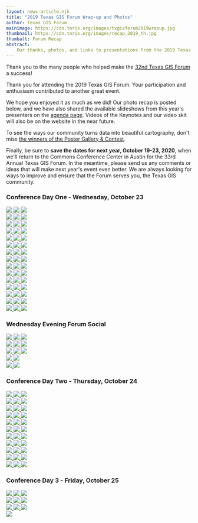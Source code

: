 ```yaml
---
layout: news-article.njk
title: "2019 Texas GIS Forum Wrap-up and Photos"
author: Texas GIS Forum
mainimage: https://cdn.tnris.org/images/txgisforum2019wrapup.jpg
thumbnail: https://cdn.tnris.org/images/recap_2019_th.jpg
thumbalt: Forum Recap
abstract:
    Our thanks, photos, and links to presentations from the 2019 Texas GIS Forum
---
```


<p class="lead">Thank you to the many people who helped make the <a href="/texas-gis-forum/2019">32nd Texas GIS Forum</a> a success!</p>

Thank you for attending the 2019 Texas GIS Forum. Your participation and enthusiasm contributed to another great event.

We hope you enjoyed it as much as we did! Our photo recap is posted below, and we have also shared the available slideshows from this year's presenters on the [agenda page](/texas-gis-forum/2019/agenda). Videos of the Keynotes and our video skit will also be on the website in the near future.

To see the ways our community turns data into beautiful cartography, don't miss [the winners of the Poster Gallery & Contest](/news/2019-11-03/poster-gallery-winners-2019-texas-gis-forum).

Finally, be sure to **save the dates for next year, October 19-23, 2020**, when we'll return to the Commons Conference Center in Austin for the 33rd Annual Texas GIS Forum. In the meantime, please send us any comments or ideas that will make next year's event even better. We are always looking for ways to improve and ensure that the Forum serves you, the Texas GIS community.

### Conference Day One - Wednesday, October 23

<div class="row">
     <a href="https://cdn.tnris.org/images/003_2019_forum.jpg" data-toggle="lightbox" data-gallery="example-gallery" class="col-sm-4" data-title="Conference Day 1 - Wednesday, October 23" data-footer="Deputy Executive Administrator of TNRIS and GIO Richard Wade kicks off the Conference">
        <img class="card card-body img-fluid" src="https://cdn.tnris.org/images/003_2019_forum.jpg">
    </a>
    <a href="https://cdn.tnris.org/images/004_2019_forum.jpg" data-toggle="lightbox" data-gallery="example-gallery" class="col-sm-4" data-title="Conference Day 1 - Wednesday, October 23" data-footer="Deputy Executive Administrator of TNRIS and GIO Richard Wade kicks off the Conference">
        <img class="card card-body img-fluid" src="https://cdn.tnris.org/images/004_2019_forum.jpg">
    </a>
    <a href="https://cdn.tnris.org/images/005_2019_forum.jpg" data-toggle="lightbox" data-gallery="example-gallery" class="col-sm-4" data-title="Conference Day 1 - Wednesday, October 23" data-footer="Keynote Speaker - Leon Logothetis, Host of 'The Kindness Diaries'">
        <img class="card card-body img-fluid" src="https://cdn.tnris.org/images/005_2019_forum.jpg">
    </a>
</div>
<div class="row">
    <a href="https://cdn.tnris.org/images/006_2019_forum.jpg" data-toggle="lightbox" data-gallery="example-gallery" class="col-sm-4" data-title="Conference Day 1 - Wednesday, October 23" data-footer="Keynote Speaker - Leon Logothetis, Host of 'The Kindness Diaries'">
        <img class="card card-body img-fluid" src="https://cdn.tnris.org/images/006_2019_forum.jpg">
    </a>
    <a href="https://cdn.tnris.org/images/007_2019_forum.jpg" data-toggle="lightbox" data-gallery="example-gallery" class="col-sm-4" data-title="Conference Day 1 - Wednesday, October 23" data-footer="The crowd stands after Leon Logothetis asks if their lives have ever been changed by another person">
            <img class="card card-body img-fluid" src="https://cdn.tnris.org/images/007_2019_forum.jpg">
    </a>
    <a href="https://cdn.tnris.org/images/008_2019_forum.jpg" data-toggle="lightbox" data-gallery="example-gallery" class="col-sm-4" data-title="Conference Day 1 - Wednesday, October 23" data-footer="An audience member tells Leon what it's like to feel abandoned">
        <img class="card card-body img-fluid" src="https://cdn.tnris.org/images/008_2019_forum.jpg">
    </a>
</div>
<div class="row">  
  <a href="https://cdn.tnris.org/images/001_2019_forum.jpg" data-toggle="lightbox" data-gallery="example-gallery" class="col-sm-4" data-title="Conference Day 1 - Wednesday, October 23" data-footer="Richard Wade and TWDB Chairman of the Board Peter Lake">
      <img class="card card-body img-fluid" src="https://cdn.tnris.org/images/001_2019_forum.jpg">
  </a>
    <a href="https://cdn.tnris.org/images/002_2019_forum.jpg" data-toggle="lightbox" data-gallery="example-gallery" class="col-sm-4" data-title="Conference Day 1 - Wednesday, October 23" data-footer="TWDB Chairman of the Board Peter Lake Loving the Camera">
        <img class="card card-body img-fluid" src="https://cdn.tnris.org/images/002_2019_forum.jpg">
    </a>
    <a href="https://cdn.tnris.org/images/009_2019_forum.jpg" data-toggle="lightbox" data-gallery="example-gallery" class="col-sm-4" data-title="Conference Day 1 - Wednesday, October 23">
        <img class="card card-body img-fluid" src="https://cdn.tnris.org/images/009_2019_forum.jpg">
    </a>
</div>
<div class="row">
    <a href="https://cdn.tnris.org/images/010_2019_forum.jpg" data-toggle="lightbox" data-gallery="example-gallery" class="col-sm-4" data-title="Conference Day 1 - Wednesday, October 23" data-footer="At the TNRIS Booth">
        <img class="card card-body img-fluid" src="https://cdn.tnris.org/images/010_2019_forum.jpg">
    </a>
    <a href="https://cdn.tnris.org/images/011_2019_forum.jpg" data-toggle="lightbox" data-gallery="example-gallery" class="col-sm-4" data-title="Conference Day 1 - Wednesday, October 23" data-footer="At the SCAUG Booth">
        <img class="card card-body img-fluid" src="https://cdn.tnris.org/images/011_2019_forum.jpg">
    </a>
    <a href="https://cdn.tnris.org/images/012_2019_forum.jpg" data-toggle="lightbox" data-gallery="example-gallery" class="col-sm-4" data-title="Conference Day 1 - Wednesday, October 23" data-footer="At the Surdex Booth">
        <img class="card card-body img-fluid" src="https://cdn.tnris.org/images/012_2019_forum.jpg">
    </a>
</div>
<div class="row">
    <a href="https://cdn.tnris.org/images/013_2019_forum.jpg" data-toggle="lightbox" data-gallery="example-gallery" class="col-sm-4" data-title="Conference Day 1 - Wednesday, October 23" data-footer="At the Fugro Booth">
            <img class="card card-body img-fluid" src="https://cdn.tnris.org/images/013_2019_forum.jpg">
        </a>
    <a href="https://cdn.tnris.org/images/014_2019_forum.jpg" data-toggle="lightbox" data-gallery="example-gallery" class="col-sm-4" data-title="Conference Day 1 - Wednesday, October 23" data-footer="At the Tyler Technologies Booth">
        <img class="card card-body img-fluid" src="https://cdn.tnris.org/images/014_2019_forum.jpg">
    </a>
    <a href="https://cdn.tnris.org/images/015_2019_forum.jpg" data-toggle="lightbox" data-gallery="example-gallery" class="col-sm-4" data-title="Conference Day 1 - Wednesday, October 23" data-footer="Poster Gallery & Contest">
        <img class="card card-body img-fluid" src="https://cdn.tnris.org/images/015_2019_forum.jpg">
    </a>
</div>
<div class="row">
    <a href="https://cdn.tnris.org/images/016_2019_forum.jpg" data-toggle="lightbox" data-gallery="example-gallery" class="col-sm-4" data-title="Conference Day 1 - Wednesday, October 23" data-footer="Poster Gallery & Contest">
        <img class="card card-body img-fluid" src="https://cdn.tnris.org/images/016_2019_forum.jpg">
    </a>
    <a href="https://cdn.tnris.org/images/017_2019_forum.jpg" data-toggle="lightbox" data-gallery="example-gallery" class="col-sm-4" data-title="Conference Day 1 - Wednesday, October 23" data-footer="Poster Gallery & Contest">
        <img class="card card-body img-fluid" src="https://cdn.tnris.org/images/017_2019_forum.jpg">
    </a>
    <a href="https://cdn.tnris.org/images/018_2019_forum.jpg" data-toggle="lightbox" data-gallery="example-gallery" class="col-sm-4" data-title="Conference Day 1 - Wednesday, October 23" data-footer="TWDB Executive Administrator Jeff Walker Admires a Poster">
        <img class="card card-body img-fluid" src="https://cdn.tnris.org/images/018_2019_forum.jpg">
    </a>
</div>
<div class="row">
    <a href="https://cdn.tnris.org/images/019_2019_forum.jpg" data-toggle="lightbox" data-gallery="example-gallery" class="col-sm-4" data-title="Conference Day 1 - Wednesday, October 23" data-footer="At the AECOM Booth">
        <img class="card card-body img-fluid" src="https://cdn.tnris.org/images/019_2019_forum.jpg">
    </a>
    <a href="https://cdn.tnris.org/images/020_2019_forum.jpg" data-toggle="lightbox" data-gallery="example-gallery" class="col-sm-4" data-title="Conference Day 1 - Wednesday, October 23" data-footer="At the KCI Booth">
        <img class="card card-body img-fluid" src="https://cdn.tnris.org/images/020_2019_forum.jpg">
    </a>
    <a href="https://cdn.tnris.org/images/021_2019_forum.jpg" data-toggle="lightbox" data-gallery="example-gallery" class="col-sm-4" data-title="Conference Day 1 - Wednesday, October 23" data-footer="At the Tesselations Booth">
        <img class="card card-body img-fluid" src="https://cdn.tnris.org/images/021_2019_forum.jpg">
    </a>
</div>
<div class="row">
    <a href="https://cdn.tnris.org/images/022_2019_forum.jpg" data-toggle="lightbox" data-gallery="example-gallery" class="col-sm-4" data-title="Conference Day 1 - Wednesday, October 23" data-footer="At the Miller Booth">
        <img class="card card-body img-fluid" src="https://cdn.tnris.org/images/022_2019_forum.jpg">
    </a>
    <a href="https://cdn.tnris.org/images/023_2019_forum.jpg" data-toggle="lightbox" data-gallery="example-gallery" class="col-sm-4" data-title="Conference Day 1 - Wednesday, October 23">
        <img class="card card-body img-fluid" src="https://cdn.tnris.org/images/023_2019_forum.jpg">
    </a>
    <a href="https://cdn.tnris.org/images/024_2019_forum.jpg" data-toggle="lightbox" data-gallery="example-gallery" class="col-sm-4" data-title="Conference Day 1 - Wednesday, October 23" data-footer="At the TNRIS Booth">
        <img class="card card-body img-fluid" src="https://cdn.tnris.org/images/024_2019_forum.jpg">
    </a>
</div>
<div class="row">
    <a href="https://cdn.tnris.org/images/025_2019_forum.jpg" data-toggle="lightbox" data-gallery="example-gallery" class="col-sm-4" data-title="Conference Day 1 - Wednesday, October 23" data-footer="StratMap celebrates 10 years of the StratMap Contract">
        <img class="card card-body img-fluid" src="https://cdn.tnris.org/images/025_2019_forum.jpg">
    </a>
    <a href="https://cdn.tnris.org/images/027_2019_forum.jpg" data-toggle="lightbox" data-gallery="example-gallery" class="col-sm-4" data-title="Conference Day 1 - Wednesday, October 23" data-footer="Esri shares how important the DIR contracts are to them">
        <img class="card card-body img-fluid" src="https://cdn.tnris.org/images/027_2019_forum.jpg">
    </a>
    <a href="https://cdn.tnris.org/images/028_2019_forum.jpg" data-toggle="lightbox" data-gallery="example-gallery" class="col-sm-4" data-title="Conference Day 1 - Wednesday, October 23" data-footer="The Big Tex Auditorium filled with Attendees">
        <img class="card card-body img-fluid" src="https://cdn.tnris.org/images/028_2019_forum.jpg">
    </a>
</div>
<div class="row">
    <a href="https://cdn.tnris.org/images/029_2019_forum.jpg" data-toggle="lightbox" data-gallery="example-gallery" class="col-sm-4" data-title="Conference Day 1 - Wednesday, October 23" data-footer="Harold Rogers, Bureau of Economic Geology presents in Lil Tex">
        <img class="card card-body img-fluid" src="https://cdn.tnris.org/images/029_2019_forum.jpg">
    </a>
    <a href="https://cdn.tnris.org/images/030_2019_forum.jpg" data-toggle="lightbox" data-gallery="example-gallery" class="col-sm-4" data-title="Conference Day 1 - Wednesday, October 23" data-footer="DIR talks about the Cooperative Contracts">
        <img class="card card-body img-fluid" src="https://cdn.tnris.org/images/030_2019_forum.jpg">
    </a>
    <a href="https://cdn.tnris.org/images/031_2019_forum.jpg" data-toggle="lightbox" data-gallery="example-gallery" class="col-sm-4" data-title="Conference Day 1 - Wednesday, October 23" data-footer="DIR talks about the Cooperative Contracts">
        <img class="card card-body img-fluid" src="https://cdn.tnris.org/images/031_2019_forum.jpg">
    </a>
</div>
<div class="row">
    <a href="https://cdn.tnris.org/images/033_2019_forum.jpg" data-toggle="lightbox" data-gallery="example-gallery" class="col-sm-4" data-title="Conference Day 1 - Wednesday, October 23" data-footer="Esri Platinum Demonstration">
        <img class="card card-body img-fluid" src="https://cdn.tnris.org/images/033_2019_forum.jpg">
    </a>
    <a href="https://cdn.tnris.org/images/035_2019_forum.jpg" data-toggle="lightbox" data-gallery="example-gallery" class="col-sm-4" data-title="Conference Day 1 - Wednesday, October 23">
        <img class="card card-body img-fluid" src="https://cdn.tnris.org/images/035_2019_forum.jpg">
    </a>
    <a href="https://cdn.tnris.org/images/035_2019_forum.jpg" data-toggle="lightbox" data-gallery="example-gallery" class="col-sm-4" data-title="Conference Day 1 - Wednesday, October 23">
        <img class="card card-body img-fluid" src="https://cdn.tnris.org/images/035_2019_forum.jpg">
    </a>
</div>
<div class="row">
    <a href="https://cdn.tnris.org/images/038_2019_forum.jpg" data-toggle="lightbox" data-gallery="example-gallery" class="col-sm-4" data-title="Conference Day 1 - Wednesday, October 23" data-footer="Esri Hands On Learning Lab">
        <img class="card card-body img-fluid" src="https://cdn.tnris.org/images/038_2019_forum.jpg">
    </a>
    <a href="https://cdn.tnris.org/images/037_2019_forum.jpg" data-toggle="lightbox" data-gallery="example-gallery" class="col-sm-4" data-title="Conference Day 1 - Wednesday, October 23" data-footer="Esri Hands On Learning Lab">
        <img class="card card-body img-fluid" src="https://cdn.tnris.org/images/037_2019_forum.jpg">
    </a>
    <a href="https://cdn.tnris.org/images/039_2019_forum.jpg" data-toggle="lightbox" data-gallery="example-gallery" class="col-sm-4" data-title="Conference Day 1 - Wednesday, October 23" data-footer="At the Merrick Booth">
        <img class="card card-body img-fluid" src="https://cdn.tnris.org/images/039_2019_forum.jpg">
    </a>
</div>
<div class="row">
    <a href="https://cdn.tnris.org/images/043_2019_forum.jpg" data-toggle="lightbox" data-gallery="example-gallery" class="col-sm-4" data-title="Conference Day 1 - Wednesday, October 23" data-footer="At the USGS Booth">
        <img class="card card-body img-fluid" src="https://cdn.tnris.org/images/043_2019_forum.jpg">
    </a>
    <a href="https://cdn.tnris.org/images/040_2019_forum.jpg" data-toggle="lightbox" data-gallery="example-gallery" class="col-sm-4" data-title="Conference Day 1 - Wednesday, October 23" data-footer="Checking out printed maps at Miller Booth">
        <img class="card card-body img-fluid" src="https://cdn.tnris.org/images/040_2019_forum.jpg">
    </a>
    <a href="https://cdn.tnris.org/images/044_2019_forum.jpg" data-toggle="lightbox" data-gallery="example-gallery" class="col-sm-4" data-title="Conference Day 1 - Wednesday, October 23" data-footer="Keith Dailey of Bexar County Appraisal District">
        <img class="card card-body img-fluid" src="https://cdn.tnris.org/images/044_2019_forum.jpg">
    </a>
</div>
<div class="row">
    <a href="https://cdn.tnris.org/images/045_2019_forum.jpg" data-toggle="lightbox" data-gallery="example-gallery" class="col-sm-4" data-title="Conference Day 1 - Wednesday, October 23" data-footer="Archaelogical Field School at Palo Duro Canyon">
        <img class="card card-body img-fluid" src="https://cdn.tnris.org/images/045_2019_forum.jpg">
    </a>
    <a href="https://cdn.tnris.org/images/046_2019_forum.jpg" data-toggle="lightbox" data-gallery="example-gallery" class="col-sm-4" data-title="Conference Day 1 - Wednesday, October 23" data-footer="Michael Shensky of UT Austin Libraries">
        <img class="card card-body img-fluid" src="https://cdn.tnris.org/images/046_2019_forum.jpg">
    </a>
    <a href="https://cdn.tnris.org/images/047_2019_forum.jpg" data-toggle="lightbox" data-gallery="example-gallery" class="col-sm-4" data-title="Conference Day 1 - Wednesday, October 23" data-footer="Catching up outside Big Tex">
        <img class="card card-body img-fluid" src="https://cdn.tnris.org/images/047_2019_forum.jpg">
    </a>
</div>
<div class="row">
    <a href="https://cdn.tnris.org/images/048_2019_forum.jpg" data-toggle="lightbox" data-gallery="example-gallery" class="col-sm-4" data-title="Conference Day 1 - Wednesday, October 23">
        <img class="card card-body img-fluid" src="https://cdn.tnris.org/images/048_2019_forum.jpg">
    </a>
    <a href="https://cdn.tnris.org/images/049_2019_forum.jpg" data-toggle="lightbox" data-gallery="example-gallery" class="col-sm-4" data-title="Conference Day 1 - Wednesday, October 23" data-footer="Carpe Geo Panel with moderator Bill Johnson">
        <img class="card card-body img-fluid" src="https://cdn.tnris.org/images/049_2019_forum.jpg">
    </a>
    <a href="https://cdn.tnris.org/images/050_2019_forum.jpg" data-toggle="lightbox" data-gallery="example-gallery" class="col-sm-4" data-title="Conference Day 1 - Wednesday, October 23" data-footer="Molly Schar on the Carpe Geo Panel">
        <img class="card card-body img-fluid" src="https://cdn.tnris.org/images/050_2019_forum.jpg">
    </a>
</div>

### Wednesday Evening Forum Social

<div class="row">
    <a href="https://cdn.tnris.org/images/052_2019_forum.jpg" data-toggle="lightbox" data-gallery="example-gallery" class="col-sm-4" data-title="Wednesday Evening Forum Social">
        <img class="card card-body img-fluid" src="https://cdn.tnris.org/images/052_2019_forum.jpg">
    </a>
    <a href="https://cdn.tnris.org/images/053_2019_forum.jpg" data-toggle="lightbox" data-gallery="example-gallery" class="col-sm-4" data-title="Wednesday Evening Forum Social">
        <img class="card card-body img-fluid" src="https://cdn.tnris.org/images/053_2019_forum.jpg">
    </a>
    <a href="https://cdn.tnris.org/images/054_2019_forum.jpg" data-toggle="lightbox" data-gallery="example-gallery" class="col-sm-4" data-title="Wednesday Evening Forum Social">
        <img class="card card-body img-fluid" src="https://cdn.tnris.org/images/054_2019_forum.jpg">
    </a>
</div>
<div class="row">
    <a href="https://cdn.tnris.org/images/055_2019_forum.jpg" data-toggle="lightbox" data-gallery="example-gallery" class="col-sm-4" data-title="Wednesday Evening Forum Social">
        <img class="card card-body img-fluid" src="https://cdn.tnris.org/images/055_2019_forum.jpg">
    </a>
    <a href="https://cdn.tnris.org/images/056_2019_forum.jpg" data-toggle="lightbox" data-gallery="example-gallery" class="col-sm-4" data-title="Wednesday Evening Forum Social">
        <img class="card card-body img-fluid" src="https://cdn.tnris.org/images/056_2019_forum.jpg">
    </a>
    <a href="https://cdn.tnris.org/images/057_2019_forum.jpg" data-toggle="lightbox" data-gallery="example-gallery" class="col-sm-4" data-title="Wednesday Evening Forum Social">
        <img class="card card-body img-fluid" src="https://cdn.tnris.org/images/057_2019_forum.jpg">
    </a>
</div>
<div class="row">
    <a href="https://cdn.tnris.org/images/058_2019_forum.jpg" data-toggle="lightbox" data-gallery="example-gallery" class="col-sm-4" data-title="Wednesday Evening Forum Social">
        <img class="card card-body img-fluid" src="https://cdn.tnris.org/images/058_2019_forum.jpg">
    </a>
    <a href="https://cdn.tnris.org/images/059_2019_forum.jpg" data-toggle="lightbox" data-gallery="example-gallery" class="col-sm-4" data-title="Wednesday Evening Forum Social">
        <img class="card card-body img-fluid" src="https://cdn.tnris.org/images/059_2019_forum.jpg">
    </a>    
    <a href="https://cdn.tnris.org/images/060_2019_forum.jpg" data-toggle="lightbox" data-gallery="example-gallery" class="col-sm-4" data-title="Wednesday Evening Forum Social">
        <img class="card card-body img-fluid" src="https://cdn.tnris.org/images/060_2019_forum.jpg">
    </a>
</div>
<div class="row">
    <a href="https://cdn.tnris.org/images/063_2019_forum.jpg" data-toggle="lightbox" data-gallery="example-gallery" class="col-sm-4" data-title="Wednesday Evening Forum Social">
        <img class="card card-body img-fluid" src="https://cdn.tnris.org/images/063_2019_forum.jpg">
    </a>
    <a href="https://cdn.tnris.org/images/062_2019_forum.jpg" data-toggle="lightbox" data-gallery="example-gallery" class="col-sm-4" data-title="Wednesday Evening Forum Social">
        <img class="card card-body img-fluid" src="https://cdn.tnris.org/images/062_2019_forum.jpg">
    </a>
</div>
<div class="row">
    <a href="https://cdn.tnris.org/images/061_2019_forum.jpg" data-toggle="lightbox" data-gallery="example-gallery" class="col-sm-4" data-title="Wednesday Evening Forum Social">
        <img class="card card-body img-fluid" src="https://cdn.tnris.org/images/061_2019_forum.jpg">
    </a>
    <a href="https://cdn.tnris.org/images/051_2019_forum.jpg" data-toggle="lightbox" data-gallery="example-gallery" class="col-sm-4" data-title="Wednesday Evening Forum Social">
        <img class="card card-body img-fluid" src="https://cdn.tnris.org/images/051_2019_forum.jpg">
    </a>
</div>

### Conference Day Two - Thursday, October 24

<div class="row">
    <a href="https://cdn.tnris.org/images/067_2019_forum.jpg" data-toggle="lightbox" data-gallery="example-gallery" class="col-sm-4" data-title="Conference Day Two - Thursday, October 24" data-footer="A makeshift sign announces Leslie Sweet from H-E-B, who stepped in for Justen Noakes">
        <img class="card card-body img-fluid" src="https://cdn.tnris.org/images/067_2019_forum.jpg">
    </a>
    <a href="https://cdn.tnris.org/images/keynote_leslie_sweet_1.jpg" data-toggle="lightbox" data-gallery="example-gallery" class="col-sm-4" data-title="Conference Day Two - Thursday, October 24" data-footer="Keynote Leslie Sweet, from H-E-B">
        <img class="card card-body img-fluid" src="https://cdn.tnris.org/images/keynote_leslie_sweet_1.jpg">
    </a>
    <a href="https://cdn.tnris.org/images/keynote_leslie_sweet_2.jpg" data-toggle="lightbox" data-gallery="example-gallery" class="col-sm-4" data-title="Conference Day Two - Thursday, October 24" data-footer="Keynote Leslie Sweet, from H-E-B">
        <img class="card card-body img-fluid" src="https://cdn.tnris.org/images/keynote_leslie_sweet_2.jpg">
    </a>
</div>

<div class="row">
    <a href="https://cdn.tnris.org/images/064_2019_forum.jpg" data-toggle="lightbox" data-gallery="example-gallery" class="col-sm-4" data-title="Conference Day Two - Thursday, October 24">
        <img class="card card-body img-fluid" src="https://cdn.tnris.org/images/064_2019_forum.jpg">
    </a>
    <a href="https://cdn.tnris.org/images/065_2019_forum.jpg" data-toggle="lightbox" data-gallery="example-gallery" class="col-sm-4" data-title="Conference Day Two - Thursday, October 24">
        <img class="card card-body img-fluid" src="https://cdn.tnris.org/images/065_2019_forum.jpg">
    </a>
    <a href="https://cdn.tnris.org/images/066_2019_forum.jpg" data-toggle="lightbox" data-gallery="example-gallery" class="col-sm-4" data-title="Conference Day Two - Thursday, October 24" >
        <img class="card card-body img-fluid" src="https://cdn.tnris.org/images/066_2019_forum.jpg">
    </a>
</div>
<div class="row">
    <a href="https://cdn.tnris.org/images/068_2019_forum.jpg" data-toggle="lightbox" data-gallery="example-gallery" class="col-sm-4" data-title="Conference Day Two - Thursday, October 24">
        <img class="card card-body img-fluid" src="https://cdn.tnris.org/images/068_2019_forum.jpg">
    </a>
    <a href="https://cdn.tnris.org/images/069_2019_forum.jpg" data-toggle="lightbox" data-gallery="example-gallery" class="col-sm-4" data-title="Conference Day Two - Thursday, October 24">
        <img class="card card-body img-fluid" src="https://cdn.tnris.org/images/069_2019_forum.jpg">
    </a>
    <a href="https://cdn.tnris.org/images/070_2019_forum.jpg" data-toggle="lightbox" data-gallery="example-gallery" class="col-sm-4" data-title="Conference Day Two - Thursday, October 24" >
        <img class="card card-body img-fluid" src="https://cdn.tnris.org/images/070_2019_forum.jpg">
    </a>
</div>
<div class="row">
    <a href="https://cdn.tnris.org/images/071_2019_forum.jpg" data-toggle="lightbox" data-gallery="example-gallery" class="col-sm-4" data-title="Conference Day Two - Thursday, October 24">
        <img class="card card-body img-fluid" src="https://cdn.tnris.org/images/071_2019_forum.jpg">
    </a>
    <a href="https://cdn.tnris.org/images/072_2019_forum.jpg" data-toggle="lightbox" data-gallery="example-gallery" class="col-sm-4" data-title="Conference Day Two - Thursday, October 24">
        <img class="card card-body img-fluid" src="https://cdn.tnris.org/images/072_2019_forum.jpg">
    </a>
    <a href="https://cdn.tnris.org/images/073_2019_forum.jpg" data-toggle="lightbox" data-gallery="example-gallery" class="col-sm-4" data-title="Conference Day Two - Thursday, October 24" >
        <img class="card card-body img-fluid" src="https://cdn.tnris.org/images/073_2019_forum.jpg">
    </a>
</div>
<div class="row">
    <a href="https://cdn.tnris.org/images/074_2019_forum.jpg" data-toggle="lightbox" data-gallery="example-gallery" class="col-sm-4" data-title="Conference Day Two - Thursday, October 24">
        <img class="card card-body img-fluid" src="https://cdn.tnris.org/images/074_2019_forum.jpg">
    </a>
    <a href="https://cdn.tnris.org/images/075_2019_forum.jpg" data-toggle="lightbox" data-gallery="example-gallery" class="col-sm-4" data-title="Conference Day Two - Thursday, October 24">
        <img class="card card-body img-fluid" src="https://cdn.tnris.org/images/075_2019_forum.jpg">
    </a>
    <a href="https://cdn.tnris.org/images/076_2019_forum.jpg" data-toggle="lightbox" data-gallery="example-gallery" class="col-sm-4" data-title="Conference Day Two - Thursday, October 24" >
        <img class="card card-body img-fluid" src="https://cdn.tnris.org/images/076_2019_forum.jpg">
    </a>
</div>
<div class="row">
    <a href="https://cdn.tnris.org/images/077_2019_forum.jpg" data-toggle="lightbox" data-gallery="example-gallery" class="col-sm-4" data-title="Conference Day Two - Thursday, October 24">
        <img class="card card-body img-fluid" src="https://cdn.tnris.org/images/077_2019_forum.jpg">
    </a>
    <a href="https://cdn.tnris.org/images/078_2019_forum.jpg" data-toggle="lightbox" data-gallery="example-gallery" class="col-sm-4" data-title="Conference Day Two - Thursday, October 24">
        <img class="card card-body img-fluid" src="https://cdn.tnris.org/images/078_2019_forum.jpg">
    </a>
    <a href="https://cdn.tnris.org/images/079_2019_forum.jpg" data-toggle="lightbox" data-gallery="example-gallery" class="col-sm-4" data-title="Conference Day Two - Thursday, October 24" >
        <img class="card card-body img-fluid" src="https://cdn.tnris.org/images/079_2019_forum.jpg">
    </a>
</div>
<div class="row">
    <a href="https://cdn.tnris.org/images/080_2019_forum.jpg" data-toggle="lightbox" data-gallery="example-gallery" class="col-sm-4" data-title="Conference Day Two - Thursday, October 24">
        <img class="card card-body img-fluid" src="https://cdn.tnris.org/images/080_2019_forum.jpg">
    </a>
    <a href="https://cdn.tnris.org/images/082_2019_forum.jpg" data-toggle="lightbox" data-gallery="example-gallery" class="col-sm-4" data-title="Conference Day Two - Thursday, October 24" >
        <img class="card card-body img-fluid" src="https://cdn.tnris.org/images/082_2019_forum.jpg">
    </a>
    <a href="https://cdn.tnris.org/images/081_2019_forum.jpg" data-toggle="lightbox" data-gallery="example-gallery" class="col-sm-4" data-title="Conference Day Two - Thursday, October 24">
        <img class="card card-body img-fluid" src="https://cdn.tnris.org/images/081_2019_forum.jpg">
    </a>
</div>
<div class="row">
    <a href="https://cdn.tnris.org/images/083_2019_forum.jpg" data-toggle="lightbox" data-gallery="example-gallery" class="col-sm-4" data-title="Conference Day Two - Thursday, October 24">
        <img class="card card-body img-fluid" src="https://cdn.tnris.org/images/083_2019_forum.jpg">
    </a>
    <a href="https://cdn.tnris.org/images/084_2019_forum.jpg" data-toggle="lightbox" data-gallery="example-gallery" class="col-sm-4" data-title="Conference Day Two - Thursday, October 24">
        <img class="card card-body img-fluid" src="https://cdn.tnris.org/images/084_2019_forum.jpg">
    </a>
    <a href="https://cdn.tnris.org/images/085_2019_forum.jpg" data-toggle="lightbox" data-gallery="example-gallery" class="col-sm-4" data-title="Conference Day Two - Thursday, October 24" >
        <img class="card card-body img-fluid" src="https://cdn.tnris.org/images/085_2019_forum.jpg">
    </a>
</div>
<div class="row">
    <a href="https://cdn.tnris.org/images/086_2019_forum.jpg" data-toggle="lightbox" data-gallery="example-gallery" class="col-sm-4" data-title="Conference Day Two - Thursday, October 24">
        <img class="card card-body img-fluid" src="https://cdn.tnris.org/images/086_2019_forum.jpg">
    </a>
    <a href="https://cdn.tnris.org/images/087_2019_forum.jpg" data-toggle="lightbox" data-gallery="example-gallery" class="col-sm-4" data-title="Conference Day Two - Thursday, October 24">
        <img class="card card-body img-fluid" src="https://cdn.tnris.org/images/087_2019_forum.jpg">
    </a>
    <a href="https://cdn.tnris.org/images/088_2019_forum.jpg" data-toggle="lightbox" data-gallery="example-gallery" class="col-sm-4" data-title="Conference Day Two - Thursday, October 24" >
        <img class="card card-body img-fluid" src="https://cdn.tnris.org/images/088_2019_forum.jpg">
    </a>
</div>
<div class="row">
    <a href="https://cdn.tnris.org/images/089_2019_forum.jpg" data-toggle="lightbox" data-gallery="example-gallery" class="col-sm-4" data-title="Conference Day Two - Thursday, October 24">
        <img class="card card-body img-fluid" src="https://cdn.tnris.org/images/089_2019_forum.jpg">
    </a>
    <a href="https://cdn.tnris.org/images/091_2019_forum.jpg" data-toggle="lightbox" data-gallery="example-gallery" class="col-sm-4" data-title="Conference Day Two - Thursday, October 24">
        <img class="card card-body img-fluid" src="https://cdn.tnris.org/images/091_2019_forum.jpg">
    </a>
    <a href="https://cdn.tnris.org/images/092_2019_forum.jpg" data-toggle="lightbox" data-gallery="example-gallery" class="col-sm-4" data-title="Conference Day Two - Thursday, October 24" >
        <img class="card card-body img-fluid" src="https://cdn.tnris.org/images/092_2019_forum.jpg">
    </a>
</div>
<div class="row">
    <a href="https://cdn.tnris.org/images/093_2019_forum.jpg" data-toggle="lightbox" data-gallery="example-gallery" class="col-sm-4" data-title="Conference Day Two - Thursday, October 24">
        <img class="card card-body img-fluid" src="https://cdn.tnris.org/images/093_2019_forum.jpg">
    </a>
    <a href="https://cdn.tnris.org/images/094_2019_forum.jpg" data-toggle="lightbox" data-gallery="example-gallery" class="col-sm-4" data-title="Conference Day Two - Thursday, October 24">
        <img class="card card-body img-fluid" src="https://cdn.tnris.org/images/094_2019_forum.jpg">
    </a>
    <a href="https://cdn.tnris.org/images/095_2019_forum.jpg" data-toggle="lightbox" data-gallery="example-gallery" class="col-sm-4" data-title="Conference Day Two - Thursday, October 24" >
        <img class="card card-body img-fluid" src="https://cdn.tnris.org/images/095_2019_forum.jpg">
    </a>
</div>

### Conference Day 3 - Friday, October 25

<div class="row">
    <a href="https://cdn.tnris.org/images/099_2019_forum.jpg" data-toggle="lightbox" data-gallery="example-gallery" class="col-sm-4" data-title="State of the State - Friday, October 25">
        <img class="card card-body img-fluid" src="https://cdn.tnris.org/images/099_2019_forum.jpg">
    </a>
    <a href="https://cdn.tnris.org/images/098_2019_forum.jpg" data-toggle="lightbox" data-gallery="example-gallery" class="col-sm-4" data-title="State of the State - Friday, October 25">
        <img class="card card-body img-fluid" src="https://cdn.tnris.org/images/098_2019_forum.jpg">
    </a>
    <a href="https://cdn.tnris.org/images/096_2019_forum.jpg" data-toggle="lightbox" data-gallery="example-gallery" class="col-sm-4" data-title="State of the State - Friday, October 25" >
        <img class="card card-body img-fluid" src="https://cdn.tnris.org/images/096_2019_forum.jpg">
    </a>
</div>
<div class="row">
    <a href="https://cdn.tnris.org/images/097_2019_forum.jpg" data-toggle="lightbox" data-gallery="example-gallery" class="col-sm-4" data-title="State of the State - Friday, October 25">
        <img class="card card-body img-fluid" src="https://cdn.tnris.org/images/097_2019_forum.jpg">
    </a>
    <a href="https://cdn.tnris.org/images/100_2019_forum.jpg" data-toggle="lightbox" data-gallery="example-gallery" class="col-sm-4" data-title="State of the State - Friday, October 25">
        <img class="card card-body img-fluid" src="https://cdn.tnris.org/images/100_2019_forum.jpg">
    </a>
    <a href="https://cdn.tnris.org/images/101_2019_forum.jpg" data-toggle="lightbox" data-gallery="example-gallery" class="col-sm-4" data-title="State of the State - Friday, October 25" >
        <img class="card card-body img-fluid" src="https://cdn.tnris.org/images/101_2019_forum.jpg">
    </a>
</div>
<div class="row">
    <a href="https://cdn.tnris.org/images/102_2019_forum.jpg" data-toggle="lightbox" data-gallery="example-gallery" class="col-sm-4" data-title="State of the State - Friday, October 25">
        <img class="card card-body img-fluid" src="https://cdn.tnris.org/images/102_2019_forum.jpg">
    </a>
    <a href="https://cdn.tnris.org/images/103_2019_forum.jpg" data-toggle="lightbox" data-gallery="example-gallery" class="col-sm-4" data-title="State of the State - Friday, October 25">
        <img class="card card-body img-fluid" src="https://cdn.tnris.org/images/103_2019_forum.jpg">
    </a>
    <a href="https://cdn.tnris.org/images/104_2019_forum.jpg" data-toggle="lightbox" data-gallery="example-gallery" class="col-sm-4" data-title="State of the State - Friday, October 25" >
        <img class="card card-body img-fluid" src="https://cdn.tnris.org/images/104_2019_forum.jpg">
    </a>
</div>
<div class="row">
    <a href="https://cdn.tnris.org/images/105_2019_forum.jpg" data-toggle="lightbox" data-gallery="example-gallery" class="col-sm-4" data-title="State of the State - Friday, October 25">
        <img class="card card-body img-fluid" src="https://cdn.tnris.org/images/105_2019_forum.jpg">
    </a>
</div>
